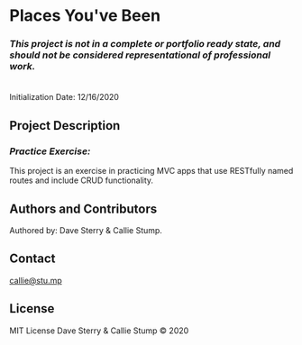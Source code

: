 # Places You've Been
### _This project is not in a complete or portfolio ready state, and should not be considered representational of professional work._<br><br>

Initialization Date: 12/16/2020
## Project Description
### _Practice Exercise:_<br>
This project is an exercise in practicing MVC apps that use RESTfully named routes and include CRUD functionality.

## Authors and Contributors
Authored by: Dave Sterry & Callie Stump.

## Contact
callie@stu.mp

## License
MIT License
Dave Sterry & Callie Stump © 2020


